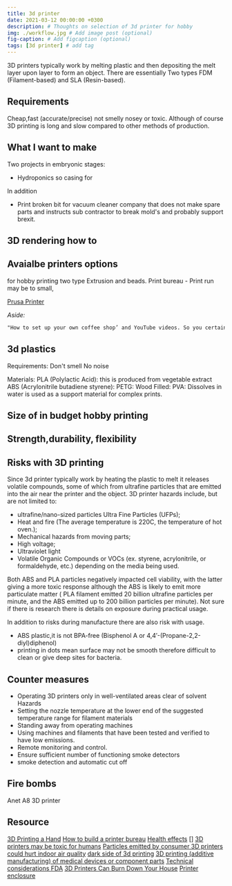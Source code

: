 ```yaml
---
title: 3d printer
date: 2021-03-12 00:00:00 +0300
description: # Thoughts on selection of 3d printer for hobby
img: ./workflow.jpg # Add image post (optional)
fig-caption: # Add figcaption (optional)
tags: [3d printer] # add tag
---
```


3D printers typically work by melting plastic  and then depositing the melt layer upon layer to form an object. There are essentially Two types FDM (Filament-based) and SLA (Resin-based).

## Requirements

Cheap,fast (accurate/precise) not smelly nosey or toxic. Although of course 3D printing is long and slow compared to other methods of production.

## What I want to make

Two projects in embryonic stages:

* Hydroponics so casing for

In addition

* Print broken bit for vacuum cleaner company that does not make spare parts and instructs sub contractor to break mold's and probably support brexit.

## 3D rendering how to

## Avaialbe printers options

for hobby printing two type Extrusion and beads.
Print bureau - Print run may be to small,

[Prusa Printer](https://shop.prusa3d.com/en/3d-printers/180-original-prusa-i3-mk3-kit.html)

*Aside:*

```txt
"How to set up your own coffee shop’ and YouTube videos. So you certainly don’t need a business degree to do it."
```

## 3d plastics

Requirements: Don't smell No noise

Materials:
PLA (Polylactic Acid): this is produced from vegetable extract
ABS (Acrylonitrile butadiene styrene):
PETG:
Wood Filled:
PVA: Dissolves in water is used as a support material for complex prints.

## Size of in budget hobby printing

## Strength,durability, flexibility

## Risks with 3D printing

Since 3d printer typically work by heating the plastic to melt it releases volatile compounds, some of which from ultrafine particles that are emitted into the air near the printer and the object.
3D printer hazards include, but are not limited to:

* ultrafine/nano-sized particles Ultra Fine Particles (UFPs);
* Heat and fire (The average temperature is 220C, the temperature of hot oven.);
* Mechanical hazards from moving parts;
* High voltage;
* Ultraviolet light
* Volatile Organic Compounds or VOCs (ex. styrene, acrylonitrile, or formaldehyde, etc.) depending on the media being used.

Both ABS and PLA particles negatively impacted cell viability, with the latter giving a more toxic response although the ABS is likely to emit more particulate matter ( PLA filament emitted 20 billion ultrafine particles per minute, and the ABS emitted up to 200 billion particles per minute). Not sure if there is research there is details on exposure during practical usage.

In addition to risks during manufacture there are also risk with usage.

* ABS plastic,it is not BPA-free (Bisphenol A or 4,4′-(Propane-2,2-diyl)diphenol)
* printing in dots mean surface may not be smooth therefore difficult to clean or give deep sites for bacteria.

## Counter measures

* Operating 3D printers only in well-ventilated areas clear of solvent Hazards
* Setting the nozzle temperature at the lower end of the suggested temperature range for filament materials
* Standing away from operating machines
* Using machines and filaments that have been tested and verified to have low emissions.
* Remote monitoring and control.
* Ensure sufficient number of functioning smoke detectors
* smoke detection and automatic cut off

## Fire bombs

Anet A8 3D printer

## Resource

[3D Printing a Hand](https://www.cliffordagius.co.uk/post/findingand3dprintingahand/)
[How to build a printer bureau](https://www.tctmagazine.com/additive-manufacturing-3d-printing-news/how-to-build-a-3d-printing-bureau/)
[Health effects](https://www.3dnatives.com/en/3d-printing-health-effects-161220206/)
[]
[3D printers may be toxic for humans](https://www.eurekalert.org/news-releases/610973)
[Particles emitted by consumer 3D printers could hurt indoor air quality](https://www.sciencedaily.com/releases/2019/10/191007100408.htm)
[dark side of 3d printing](https://www.techrepublic.com/article/the-dark-side-of-3d-printing-10-things-to-watch/)
[3D printing (additive manufacturing) of medical devices or component parts](https://www.gov.uk/guidance/3d-printing-additive-manufacturing-of-medical-devices-or-component-parts-during-the-coronavirus-covid-19-pandemic)
[Technical considerations FDA](https://www.fda.gov/medical-devices/products-and-medical-procedures/3d-printing-medical-devices)
[3D Printers Can Burn Down Your House](https://the3dprinterbee.com/3d-printer-fireproof/)
[](https://www.kickstarter.com/projects/1064868871/smoke-signal-a-safety-system-for-3d-printers)
[Printer enclosure](https://www.3dprintclean.com/)
